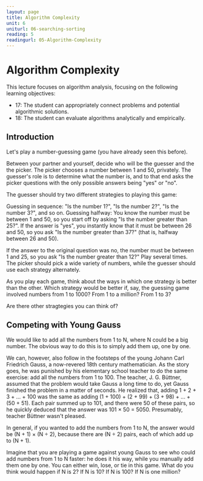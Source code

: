 ```yaml
---
layout: page
title: Algorithm Complexity
unit: 6
uniturl: 06-searching-sorting
reading: 5
readingurl: 05-Algorithm-Complexity
---
```


Algorithm Complexity
==================
This lecture focuses on algorithm analysis, focusing on the following learning objectives:

 * 17: The student can appropriately connect problems and potential algorithmic solutions.
 * 18: The student can evaluate algorithms analytically and empirically.
 
 Introduction
------------
Let's play a number-guessing game (you have already seen this before).  

Between your partner and yourself, decide who will be the guesser and the the picker. The picker chooses a number between 1 and 50, privately. The guesser's role is to determine what the number is, and to that end asks the picker questions with the only possible answers being "yes" or "no".

The guesser should try two different strategies to playing this game:

Guessing in sequence: "Is the number 1?", "Is the number 2?", "Is the number 3?", and so on.
Guessing halfway: You know the number must be between 1 and 50, so you start off by asking "Is the number greater than 25?". If the answer is "yes", you instantly know that it must be between 26 and 50, so you ask "Is the number greater than 37?" (that is, halfway between 26 and 50). 

If the answer to the original question was no, the number must be between 1 and 25, so you ask "Is the number greater than 12?"
Play several times. The picker should pick a wide variety of numbers, while the guesser should use each strategy alternately.

As you play each game, think about the ways in which one strategy is better than the other. Which strategy would be better if, say, the guessing game involved numbers from 1 to 1000? From 1 to a million? From 1 to 3? 

Are there other stragtegies you can think of?

Competing with Young Gauss
------------
We would like to add all the numbers from 1 to N, where N could be a big number. The obvious way to do this is to simply add them up, one by one.


We can, however, also follow in the footsteps of the young Johann Carl Friedrich Gauss, a now-revered 18th century mathematician. As the story goes, he was punished by his elementary school teacher to do the same exercise: add all the numbers from 1 to 100. The teacher, J. G. Büttner, assumed that the problem would take Gauss a long time to do, yet Gauss finished the problem in a matter of seconds. He realized that, adding 1 + 2 + 3 + ... + 100 was the same as adding (1 + 100) + (2 + 99) + (3 + 98) + ... + (50 + 51). Each pair summed up to 101, and there were 50 of these pairs, so he quickly deduced that the answer was  101 × 50 = 5050. Presumably, teacher Büttner wasn't pleased.

In general, if you wanted to add the numbers from 1 to N, the answer would be 
     (N + 1) × (N ÷ 2), 
because there are (N ÷ 2) pairs, each of which add up to (N + 1).

Imagine that you are playing a game against young Gauss to see who could add numbers from 1 to N faster: he does it his way, while you manually add them one by one. You can either win, lose, or tie in this game. What do you think would happen if N is 2? If N is 10? If N is 100? If N is one million?
